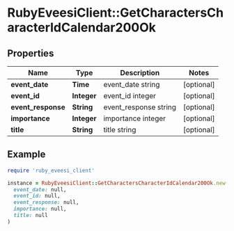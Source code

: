 # RubyEveesiClient::GetCharactersCharacterIdCalendar200Ok

## Properties

| Name | Type | Description | Notes |
| ---- | ---- | ----------- | ----- |
| **event_date** | **Time** | event_date string | [optional] |
| **event_id** | **Integer** | event_id integer | [optional] |
| **event_response** | **String** | event_response string | [optional] |
| **importance** | **Integer** | importance integer | [optional] |
| **title** | **String** | title string | [optional] |

## Example

```ruby
require 'ruby_eveesi_client'

instance = RubyEveesiClient::GetCharactersCharacterIdCalendar200Ok.new(
  event_date: null,
  event_id: null,
  event_response: null,
  importance: null,
  title: null
)
```

